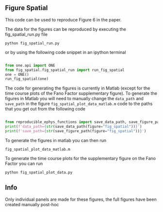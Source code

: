 ## Figure Spatial

This code can be used to reproduce Figure 6 in the paper.

The data for the figures can be reproduced by executing the fig_spatial_run.py file
```
python fig_spatial_run.py
```

or by using the following code snippet in an ipython terminal

```python

from one.api import ONE
from fig_spatial.fig_spatial_run import run_fig_spatial
one = ONE()
run_fig_spatial(one)
```

The code for generating the figures is currently in Matlab (except for the time course plots of the Fano Factor supplementary figure). 
To generate the figures in Matlab you will need to manually change the `data_path` and `save_path` in the figure `fig_spatial_plot_data_matlab.m` 
code to the paths that you get out from the following code

```python

from reproducible_ephys_functions import save_data_path, save_figure_path
print(f'data_path={str(save_data_path(figure="fig_spatial"))}')
print(f'save_path={str(save_figure_path(figure="fig_spatial"))}')
```

To generate the figures in matlab you can then run
```commandline
fig_spatial_plot_data_matlab.m
```

To generate the time course plots for the supplementary figure on the Fano Factor you can run
```python
python fig_spatial_plot_data.py
```

## Info
Only individual panels are made for these figures, the full figures have been created manually post-hoc

